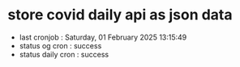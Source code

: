 # store covid daily api as json data

- last cronjob : Saturday, 01 February 2025 13:15:49
- status og cron : success
- status daily cron : success
      
      